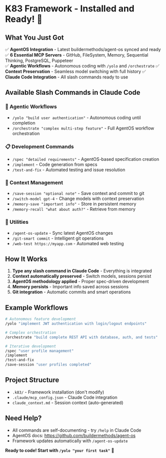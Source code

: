 # K83 Framework - Installed and Ready! 🚀

## What You Just Got

✅ **AgentOS Integration** - Latest buildermethods/agent-os synced and ready
✅ **6 Essential MCP Servers** - GitHub, FileSystem, Memory, Sequential Thinking, PostgreSQL, Puppeteer  
✅ **Agentic Workflows** - Autonomous coding with `/yolo` and `/orchestrate`
✅ **Context Preservation** - Seamless model switching with full history
✅ **Claude Code Integration** - All slash commands ready to use

## Available Slash Commands in Claude Code

### 🎯 Agentic Workflows
- `/yolo "build user authentication"` - Autonomous coding until completion
- `/orchestrate "complex multi-step feature"` - Full AgentOS workflow orchestration

### 📋 Development Commands  
- `/spec "detailed requirements"` - AgentOS-based specification creation
- `/implement` - Code generation from specs
- `/test-and-fix` - Automated testing and issue resolution

### 🧠 Context Management
- `/save-session "optional note"` - Save context and commit to git
- `/switch-model gpt-4` - Change models with context preservation  
- `/memory-save "important info"` - Store in persistent memory
- `/memory-recall "what about auth?"` - Retrieve from memory

### 🔧 Utilities
- `/agent-os-update` - Sync latest AgentOS changes
- `/git-smart commit` - Intelligent git operations
- `/web-test https://myapp.com` - Automated web testing

## How It Works

1. **Type any slash command in Claude Code** - Everything is integrated
2. **Context automatically preserved** - Switch models, sessions persist  
3. **AgentOS methodology applied** - Proper spec-driven development
4. **Memory persists** - Important info saved across sessions
5. **Git integration** - Automatic commits and smart operations

## Example Workflows

```bash
# Autonomous feature development
/yolo "implement JWT authentication with login/logout endpoints"

# Complex orchestration  
/orchestrate "build complete REST API with database, auth, and tests"

# Iterative development
/spec "user profile management"
/implement
/test-and-fix
/save-session "user profiles completed"
```

## Project Structure

- `.k83/` - Framework installation (don't modify)
- `.claude/mcp_config.json` - Claude Code integration  
- `claude_context.md` - Session context (auto-generated)

## Need Help?

- All commands are self-documenting - try `/help` in Claude Code
- AgentOS docs: https://github.com/buildermethods/agent-os
- Framework updates automatically with `/agent-os-update`

**Ready to code! Start with `/yolo "your first task"`** 🎯
